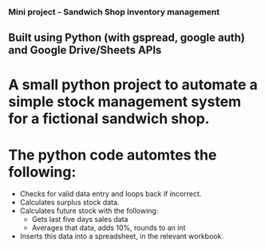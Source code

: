 ### Mini project - Sandwich Shop inventory management
## Built using Python (with gspread, google auth) and Google Drive/Sheets APIs

# A small python project to automate a simple stock management system for a fictional sandwich shop.
# The python code automtes the following:
- Checks for valid data entry and loops back if incorrect.
- Calculates surplus stock data.
- Calculates future stock with the following:
    - Gets last five days sales data
    - Averages that data, adds 10%, rounds to an int
- Inserts this data into a spreadsheet, in the relevant workbook.